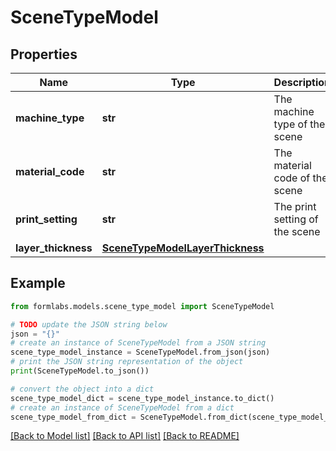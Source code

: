 # SceneTypeModel


## Properties

Name | Type | Description | Notes
------------ | ------------- | ------------- | -------------
**machine_type** | **str** | The machine type of the scene | 
**material_code** | **str** | The material code of the scene | 
**print_setting** | **str** | The print setting of the scene | [optional] 
**layer_thickness** | [**SceneTypeModelLayerThickness**](SceneTypeModelLayerThickness.md) |  | 

## Example

```python
from formlabs.models.scene_type_model import SceneTypeModel

# TODO update the JSON string below
json = "{}"
# create an instance of SceneTypeModel from a JSON string
scene_type_model_instance = SceneTypeModel.from_json(json)
# print the JSON string representation of the object
print(SceneTypeModel.to_json())

# convert the object into a dict
scene_type_model_dict = scene_type_model_instance.to_dict()
# create an instance of SceneTypeModel from a dict
scene_type_model_from_dict = SceneTypeModel.from_dict(scene_type_model_dict)
```
[[Back to Model list]](../README.md#documentation-for-models) [[Back to API list]](../README.md#documentation-for-api-endpoints) [[Back to README]](../README.md)


